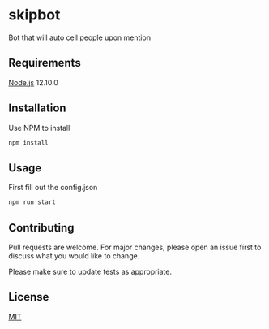 # skipbot
Bot that will auto cell people upon mention

## Requirements
[Node.js](https://nodejs.org/en/) 12.10.0

## Installation
Use NPM to install

```bash
npm install
```

## Usage
First fill out the config.json

```bash
npm run start
```

## Contributing
Pull requests are welcome. For major changes, please open an issue first to discuss what you would like to change.

Please make sure to update tests as appropriate.

## License
[MIT](https://choosealicense.com/licenses/mit/)